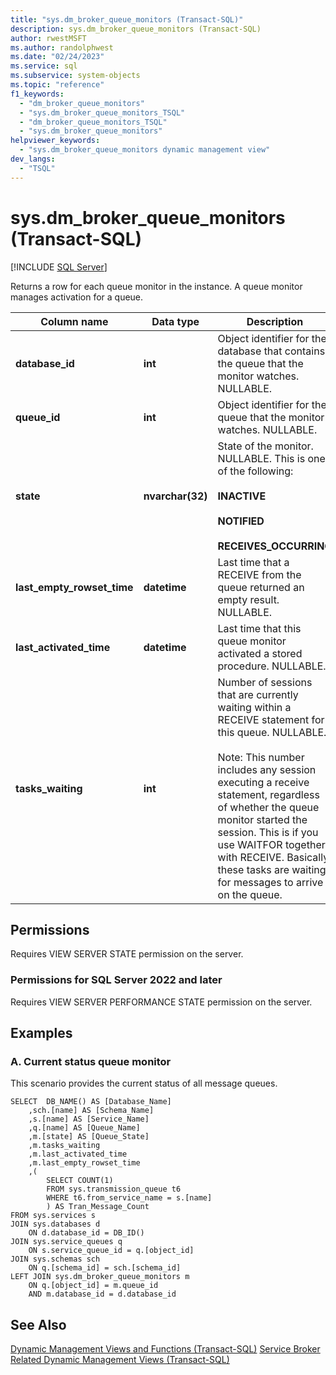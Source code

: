 ```yaml
---
title: "sys.dm_broker_queue_monitors (Transact-SQL)"
description: sys.dm_broker_queue_monitors (Transact-SQL)
author: rwestMSFT
ms.author: randolphwest
ms.date: "02/24/2023"
ms.service: sql
ms.subservice: system-objects
ms.topic: "reference"
f1_keywords:
  - "dm_broker_queue_monitors"
  - "sys.dm_broker_queue_monitors_TSQL"
  - "dm_broker_queue_monitors_TSQL"
  - "sys.dm_broker_queue_monitors"
helpviewer_keywords:
  - "sys.dm_broker_queue_monitors dynamic management view"
dev_langs:
  - "TSQL"
---
```

# sys.dm_broker_queue_monitors (Transact-SQL)
[!INCLUDE [SQL Server](../../includes/applies-to-version/sqlserver.md)]

Returns a row for each queue monitor in the instance. A queue monitor manages activation for a queue.

|Column name|Data type|Description|  
|-----------------|---------------|-----------------|  
|**database_id**|**int**|Object identifier for the database that contains the queue that the monitor watches. NULLABLE.|  
|**queue_id**|**int**|Object identifier for the queue that the monitor watches. NULLABLE.|  
|**state**|**nvarchar(32)**|State of the monitor. NULLABLE. This is one of the following:<br /><br /> **INACTIVE**<br /><br /> **NOTIFIED**<br /><br /> **RECEIVES_OCCURRING**|  
|**last_empty_rowset_time**|**datetime**|Last time that a RECEIVE from the queue returned an empty result. NULLABLE.|  
|**last_activated_time**|**datetime**|Last time that this queue monitor activated a stored procedure. NULLABLE.|  
|**tasks_waiting**|**int**|Number of sessions that are currently waiting within a RECEIVE statement for this queue. NULLABLE.<br /><br /> Note: This number includes any session executing a receive statement, regardless of whether the queue monitor started the session. This is if you use WAITFOR together with RECEIVE. Basically, these tasks are waiting for messages to arrive on the queue.|

## Permissions
Requires VIEW SERVER STATE permission on the server.

### Permissions for SQL Server 2022 and later
Requires VIEW SERVER PERFORMANCE STATE permission on the server.

## Examples
### A. Current status queue monitor
This scenario provides the current status of all message queues.

```
SELECT  DB_NAME() AS [Database_Name]
	,sch.[name] AS [Schema_Name]
	,s.[name] AS [Service_Name]
	,q.[name] AS [Queue_Name]
	,m.[state] AS [Queue_State]
	,m.tasks_waiting
	,m.last_activated_time
	,m.last_empty_rowset_time
	,(
		SELECT COUNT(1)
		FROM sys.transmission_queue t6
		WHERE t6.from_service_name = s.[name]
		) AS Tran_Message_Count
FROM sys.services s
JOIN sys.databases d
	ON d.database_id = DB_ID()
JOIN sys.service_queues q
	ON s.service_queue_id = q.[object_id]
JOIN sys.schemas sch
	ON q.[schema_id] = sch.[schema_id]
LEFT JOIN sys.dm_broker_queue_monitors m
	ON q.[object_id] = m.queue_id
	AND m.database_id = d.database_id
```

## See Also
 [Dynamic Management Views and Functions &#40;Transact-SQL&#41;](~/relational-databases/system-dynamic-management-views/system-dynamic-management-views.md)
 [Service Broker Related Dynamic Management Views &#40;Transact-SQL&#41;](../../relational-databases/system-dynamic-management-views/service-broker-related-dynamic-management-views-transact-sql.md)
